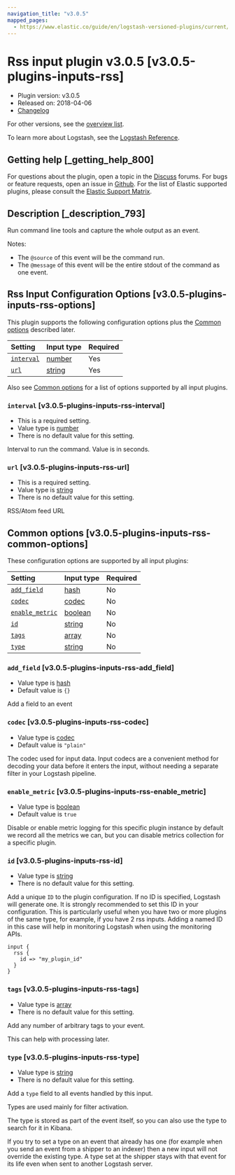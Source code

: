 ```yaml
---
navigation_title: "v3.0.5"
mapped_pages:
  - https://www.elastic.co/guide/en/logstash-versioned-plugins/current/v3.0.5-plugins-inputs-rss.html
---
```


# Rss input plugin v3.0.5 [v3.0.5-plugins-inputs-rss]

* Plugin version: v3.0.5
* Released on: 2018-04-06
* [Changelog](https://github.com/logstash-plugins/logstash-input-rss/blob/v3.0.5/CHANGELOG.md)

For other versions, see the [overview list](input-rss-index.md).

To learn more about Logstash, see the [Logstash Reference](https://www.elastic.co/guide/en/logstash/current/index.html).

## Getting help [_getting_help_800]

For questions about the plugin, open a topic in the [Discuss](http://discuss.elastic.co) forums. For bugs or feature requests, open an issue in [Github](https://github.com/logstash-plugins/logstash-input-rss). For the list of Elastic supported plugins, please consult the [Elastic Support Matrix](https://www.elastic.co/support/matrix#matrix_logstash_plugins).

## Description [_description_793]

Run command line tools and capture the whole output as an event.

Notes:

* The `@source` of this event will be the command run.
* The `@message` of this event will be the entire stdout of the command as one event.

## Rss Input Configuration Options [v3.0.5-plugins-inputs-rss-options]

This plugin supports the following configuration options plus the [Common options](v3-0-5-plugins-inputs-rss.md#v3.0.5-plugins-inputs-rss-common-options) described later.

| Setting | Input type | Required |
| :- | :- | :- |
| [`interval`](v3-0-5-plugins-inputs-rss.md#v3.0.5-plugins-inputs-rss-interval) | [number](/lsr/value-types.md#number) | Yes |
| [`url`](v3-0-5-plugins-inputs-rss.md#v3.0.5-plugins-inputs-rss-url) | [string](/lsr/value-types.md#string) | Yes |

Also see [Common options](v3-0-5-plugins-inputs-rss.md#v3.0.5-plugins-inputs-rss-common-options) for a list of options supported by all input plugins.

### `interval` [v3.0.5-plugins-inputs-rss-interval]

* This is a required setting.
* Value type is [number](/lsr/value-types.md#number)
* There is no default value for this setting.

Interval to run the command. Value is in seconds.

### `url` [v3.0.5-plugins-inputs-rss-url]

* This is a required setting.
* Value type is [string](/lsr/value-types.md#string)
* There is no default value for this setting.

RSS/Atom feed URL

## Common options [v3.0.5-plugins-inputs-rss-common-options]

These configuration options are supported by all input plugins:

| Setting | Input type | Required |
| :- | :- | :- |
| [`add_field`](v3-0-5-plugins-inputs-rss.md#v3.0.5-plugins-inputs-rss-add_field) | [hash](/lsr/value-types.md#hash) | No |
| [`codec`](v3-0-5-plugins-inputs-rss.md#v3.0.5-plugins-inputs-rss-codec) | [codec](/lsr/value-types.md#codec) | No |
| [`enable_metric`](v3-0-5-plugins-inputs-rss.md#v3.0.5-plugins-inputs-rss-enable_metric) | [boolean](/lsr/value-types.md#boolean) | No |
| [`id`](v3-0-5-plugins-inputs-rss.md#v3.0.5-plugins-inputs-rss-id) | [string](/lsr/value-types.md#string) | No |
| [`tags`](v3-0-5-plugins-inputs-rss.md#v3.0.5-plugins-inputs-rss-tags) | [array](/lsr/value-types.md#array) | No |
| [`type`](v3-0-5-plugins-inputs-rss.md#v3.0.5-plugins-inputs-rss-type) | [string](/lsr/value-types.md#string) | No |

### `add_field` [v3.0.5-plugins-inputs-rss-add_field]

* Value type is [hash](/lsr/value-types.md#hash)
* Default value is `{}`

Add a field to an event

### `codec` [v3.0.5-plugins-inputs-rss-codec]

* Value type is [codec](/lsr/value-types.md#codec)
* Default value is `"plain"`

The codec used for input data. Input codecs are a convenient method for decoding your data before it enters the input, without needing a separate filter in your Logstash pipeline.

### `enable_metric` [v3.0.5-plugins-inputs-rss-enable_metric]

* Value type is [boolean](/lsr/value-types.md#boolean)
* Default value is `true`

Disable or enable metric logging for this specific plugin instance by default we record all the metrics we can, but you can disable metrics collection for a specific plugin.

### `id` [v3.0.5-plugins-inputs-rss-id]

* Value type is [string](/lsr/value-types.md#string)
* There is no default value for this setting.

Add a unique `ID` to the plugin configuration. If no ID is specified, Logstash will generate one. It is strongly recommended to set this ID in your configuration. This is particularly useful when you have two or more plugins of the same type, for example, if you have 2 rss inputs. Adding a named ID in this case will help in monitoring Logstash when using the monitoring APIs.

```
input {
  rss {
    id => "my_plugin_id"
  }
}
```

### `tags` [v3.0.5-plugins-inputs-rss-tags]

* Value type is [array](/lsr/value-types.md#array)
* There is no default value for this setting.

Add any number of arbitrary tags to your event.

This can help with processing later.

### `type` [v3.0.5-plugins-inputs-rss-type]

* Value type is [string](/lsr/value-types.md#string)
* There is no default value for this setting.

Add a `type` field to all events handled by this input.

Types are used mainly for filter activation.

The type is stored as part of the event itself, so you can also use the type to search for it in Kibana.

If you try to set a type on an event that already has one (for example when you send an event from a shipper to an indexer) then a new input will not override the existing type. A type set at the shipper stays with that event for its life even when sent to another Logstash server.
